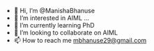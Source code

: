 - 👋 Hi, I’m @ManishaBhanuse
- 👀 I’m interested in AIML ...
- 🌱 I’m currently learning PhD
- 💞️ I’m looking to collaborate on AIML
- 📫 How to reach me mbhanuse29@gmail.com

<!---
ManishaBhanuse/ManishaBhanuse is a ✨ special ✨ repository because its `README.md` (this file) appears on your GitHub profile.
You can click the Preview link to take a look at your changes.
--->
